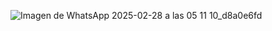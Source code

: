![Imagen de WhatsApp 2025-02-28 a las 05 11 10_d8a0e6fd](https://github.com/user-attachments/assets/680f4e00-887f-41ae-a81f-8e08cb7fe184)
